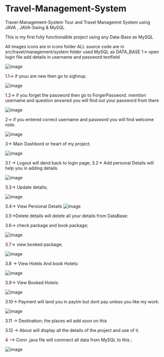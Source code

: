# Travel-Management-System
Travel-Management-System
Tour and Travel Managemnt System using JAVA , JAVA-Swing & MySQL

This is my first fully functionalble project using any Data-Base as MySQL

All images icons are in icons folder
ALL source code are in src/travel/management/system folder
used MySQL as DATA_BASE
1-> open login file
add details in username and password textfield

![image](https://user-images.githubusercontent.com/101044019/210226116-6e2ed3bd-7987-40f5-a58a-4f55d061c570.png)


1.1-> if youu are new then go to sighnup.

![image](https://user-images.githubusercontent.com/101044019/210226101-21c294e6-a334-4c41-837f-8beb441a3c56.png)


1.2-> if you forget the password then go to ForgerPassword. memtion username and question answred you will find out your password from there

![image](https://user-images.githubusercontent.com/101044019/210226091-72bb0335-a08c-4228-993f-8bc4aba61eff.png)


2-> if you entered correct username and password you will find welcome note.

![image](https://user-images.githubusercontent.com/101044019/210226078-fdc73ccb-2924-473b-b33b-7bbd73326d51.png)


3-> Main Dashbord or heart of my project.

![image](https://user-images.githubusercontent.com/101044019/210226068-0bf6b3dd-3d12-4c22-9c4b-cf7e523b6ee0.png)


3.1 -> Logout will dend back to login page;
3.2-> Add personal Details will help you in adding details.

![image](https://user-images.githubusercontent.com/101044019/210226059-a2220eeb-3c1b-40ea-a1b7-a6954bee07bd.png)


3.3-> Update detalis;

![image](https://user-images.githubusercontent.com/101044019/210226032-2eff47a5-2c11-4be4-97f7-bc0edd4fb669.png)


3.4-> View Persional Details
![image](https://user-images.githubusercontent.com/101044019/210226018-326083d8-25b8-4024-9289-85dc1e1b5a57.png)


3.5->Delete details will delete all your details from DataBase:

3.6-> check package and book package;

![image](https://user-images.githubusercontent.com/101044019/210226005-8bfb6d29-6c93-430f-bce3-900e312f40e0.png)


3.7-> view booked package;

![image](https://user-images.githubusercontent.com/101044019/210225983-36f588ec-dbd0-4ca7-b18e-2d2d379d0a75.png)


3.8 -> View Hotels And book Hotels:

![image](https://user-images.githubusercontent.com/101044019/210225967-a5a51e58-9560-41f8-bf01-611709411c46.png)


3.9-> View Booked Hotels:

![image](https://user-images.githubusercontent.com/101044019/210225945-70481956-0294-4bfd-8ce1-255addb91dc9.png)


3.10-> Payment will land you in paytm but dont pay unless you like my work:

![image](https://user-images.githubusercontent.com/101044019/210225928-58d5e341-9482-4f7a-bca5-e1b3cff1e43f.png)


3.11 -> Destination; the places wil add soon on this

3.12 -> About will display all the details of the project and use of it.

4 --> Conn .java file will connnect all data from MySQL to this ;

![image](https://user-images.githubusercontent.com/101044019/210225905-88635ba0-90eb-428b-8309-f8eaa1e0a764.png)


